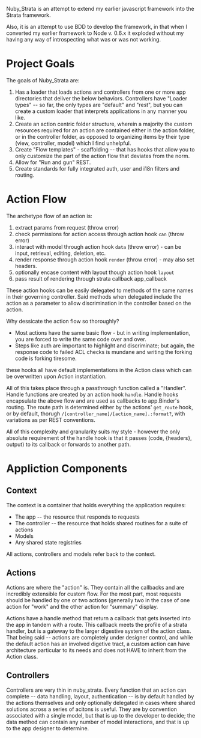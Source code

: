 Nuby_Strata is an attempt to extend my earlier javascript framework into the Strata framework.

Also, it is an attempt to use BDD to develop the framework, in that when I converted my earlier
framework to Node v. 0.6.x it exploded without my having any way of introspecting what was or was
not working.

# Project Goals

The goals of Nuby_Strata are:

1. Has a loader that loads actions and controllers from one or more app directories that deliver the
    below behaviors. Controllers have "Loader types" -- so far, the only types are "default" and "rest",
    but you can create a custom loader that interprets applications in any manner you like.
2. Create an action centric folder structure, wherein a majority the custom resources
    required for an action are contained either in the action folder,
    or in the controller folder, as opposed to organizing items by their type (view, controller, model)
    which I find unhelpful.
3. Create "Flow templates" - scaffolding -- that has hooks that allow you to only customize the
    part of the action flow that deviates from the norm.
4. Allow for "Run and gun" REST.
5. Create standards for fully integrated auth, user and i18n filters and routing.

# Action Flow

The archetype flow of an action is:

1. extract params from request (throw error)
2. check permissions for action access through action hook `can` (throw error)
3. interact with model through action hook `data` (throw error) - can be input, retrieval, editing, deletion, etc.
4. render response through action hook `render` (throw error) - may also set headers.
5. optionally encase content with layout though action hook `layout`
6. pass result of rendering through strata callback app_callback

These action hooks can be easily delegated to methods of the same names in their governing controller.
Said methods when delegated include the action as a parameter to allow discrimination in the controller
based on the action.

Why dessicate the action flow so thoroughly?

  * Most actions have the same basic flow - but in writing implementation, you are forced to write the same
    code over and over.
  * Steps like auth are important to highlight and discriminate; but again, the response code to failed
    ACL checks is mundane and writing the forking code is forking tiresome.

these hooks all have default implementations in the Action class which can be overwritten upon
Action instantiation.

All of this takes place through a passthrough function called a "Handler".
Handle functions are created by an action hook `handle`. Handle hooks encapsulate the above flow
and are used as callbacks to app.Binder's routing. The route path is determined either by the actions'
`get_route` hook, or by default, thorugh `/[controller_name]/[action_name].:format?`, with variations
as per REST conventions.

All of this complexity and granularity suits my style - however the only absolute requirement of the handle
hook is that it passes (code, {headers}, output) to its callback or forwards to another path.

# Appliction Components

## Context

The context is a container that holds everything the application requires:

  * The app -- the resource that responds to requests
  * The controller -- the resource that holds shared routines for a suite of actions
  * Models
  * Any shared state registries

All actions, controllers and models refer back to the context. 

## Actions 
Actions are where the "action" is. They contain all the callbacks and are incredibly extensible for custom flow. 
For the most part, most requests should be handled by one or two actions (generally two in the case of one action for
"work" and the other action for "summary" display. 

Actions have a handle method that return a callback that gets inserted into the app in tandem with a route. 
This callback meets the profile of a strata handler, but is a gateway to the larger digestive system of the action class. 
That being said -- actions are completely under designer control, and while the default action has an involved digetive tract,
a custom action can have architecture particular to its needs and does not HAVE to inherit from the Action class. 

## Controllers
Controllers are very thin in nuby_strata. Every function that an action can complete -- data handling, layout, 
authentication -- is by default handled by the actions themselves and only optionally delegated in cases where 
shared solutions across a series of acitons is useful. They are by convention associated with a single model, but
that is up to the developer to decide; the data method can contain any number of model interactions, and that
is up to the app designer to determine. 